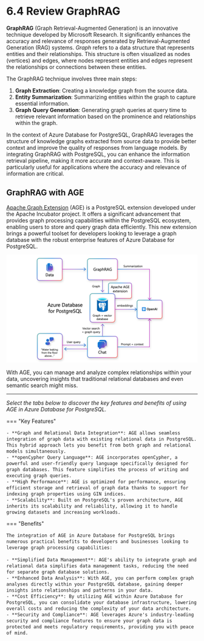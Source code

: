 # 6.4 Review GraphRAG

**GraphRAG** (Graph Retrieval-Augmented Generation) is an innovative technique developed by Microsoft Research. It significantly enhances the accuracy and relevance of responses generated by Retrieval-Augmented Generation (RAG) systems. _Graph_ refers to a data structure that represents entities and their relationships. This structure is often visualized as nodes (vertices) and edges, where nodes represent entities and edges represent the relationships or connections between these entities.

The GraphRAG technique involves three main steps:

1. **Graph Extraction**: Creating a knowledge graph from the source data.
2. **Entity Summarization**: Summarizing entities within the graph to capture essential information.
3. **Graph Query Generation**: Generating graph queries at query time to retrieve relevant information based on the prominence and relationships within the graph.

In the context of Azure Database for PostgreSQL, GraphRAG leverages the structure of knowledge graphs extracted from source data to provide better context and improve the quality of responses from language models. By integrating GraphRAG with PostgreSQL, you can enhance the information retrieval pipeline, making it more accurate and context-aware. This is particularly useful for applications where the accuracy and relevance of information are critical.

## GraphRAG with AGE

[Apache Graph Extension](https://age.apache.org/age-manual/master/index.html) (AGE) is a PostgreSQL extension developed under the Apache Incubator project. It offers a significant advancement that provides graph processing capabilities within the PostgreSQL ecosystem, enabling users to store and query graph data efficiently. This new extension brings a powerful toolset for developers looking to leverage a graph database with the robust enterprise features of Azure Database for PostgreSQL.

![Architecture diagram for GraphRAG using the Apache AGE extension and Azure Database for PostgreSQL.](../img/graphrag-solution-architecture.png)

With AGE, you can manage and analyze complex relationships within your data, uncovering insights that traditional relational databases and even semantic search might miss.

---

_Select the tabs below to discover the key features and benefits of using AGE in Azure Database for PostgreSQL._

=== "Key Features"

    - **Graph and Relational Data Integration**: AGE allows seamless integration of graph data with existing relational data in PostgreSQL. This hybrid approach lets you benefit from both graph and relational models simultaneously.
    - **openCypher Query Language**: AGE incorporates openCypher, a powerful and user-friendly query language specifically designed for graph databases. This feature simplifies the process of writing and executing graph queries.
    - **High Performance**: AGE is optimized for performance, ensuring efficient storage and retrieval of graph data thanks to support for indexing graph properties using GIN indices.
    - **Scalability**: Built on PostgreSQL's proven architecture, AGE inherits its scalability and reliability, allowing it to handle growing datasets and increasing workloads.

=== "Benefits"

    The integration of AGE in Azure Database for PostgreSQL brings numerous practical benefits to developers and businesses looking to leverage graph processing capabilities:
    
    - **Simplified Data Management**: AGE's ability to integrate graph and relational data simplifies data management tasks, reducing the need for separate graph database solutions.
    - **Enhanced Data Analysis**: With AGE, you can perform complex graph analyses directly within your PostgreSQL database, gaining deeper insights into relationships and patterns in your data.
    - **Cost Efficiency**: By utilizing AGE within Azure Database for PostgreSQL, you can consolidate your database infrastructure, lowering overall costs and reducing the complexity of your data architecture.
    - **Security and Compliance**: AGE leverages Azure's industry-leading security and compliance features to ensure your graph data is protected and meets regulatory requirements, providing you with peace of mind.
